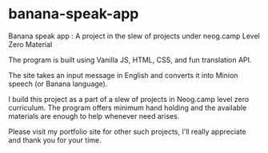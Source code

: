# banana-speak-app
Banana speak app : A project in the slew of projects under neog.camp Level Zero Material


The program is built using Vanilla JS, HTML, CSS, and fun translation API.

The site takes an input message in English and converts it into Minion speech (or Banana language).

I build this project as a part of a slew of projects in Neog.camp level zero curriculum. The program offers minimum hand holding and the available materials are enough to help whenever need arises.

Please visit my portfolio site for other such projects, I'll really appreciate and thank you for your time.
